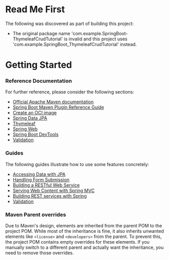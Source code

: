 # Read Me First
The following was discovered as part of building this project:

* The original package name 'com.example.SpringBoot-ThymeleafCrudTutorial' is invalid and this project uses 'com.example.SpringBoot_ThymeleafCrudTutorial' instead.

# Getting Started

### Reference Documentation
For further reference, please consider the following sections:

* [Official Apache Maven documentation](https://maven.apache.org/guides/index.html)
* [Spring Boot Maven Plugin Reference Guide](https://docs.spring.io/spring-boot/3.3.6-SNAPSHOT/maven-plugin)
* [Create an OCI image](https://docs.spring.io/spring-boot/3.3.6-SNAPSHOT/maven-plugin/build-image.html)
* [Spring Data JPA](https://docs.spring.io/spring-boot/3.3.6-SNAPSHOT/reference/data/sql.html#data.sql.jpa-and-spring-data)
* [Thymeleaf](https://docs.spring.io/spring-boot/3.3.6-SNAPSHOT/reference/web/servlet.html#web.servlet.spring-mvc.template-engines)
* [Spring Web](https://docs.spring.io/spring-boot/3.3.6-SNAPSHOT/reference/web/servlet.html)
* [Spring Boot DevTools](https://docs.spring.io/spring-boot/3.3.6-SNAPSHOT/reference/using/devtools.html)
* [Validation](https://docs.spring.io/spring-boot/3.3.6-SNAPSHOT/reference/io/validation.html)

### Guides
The following guides illustrate how to use some features concretely:

* [Accessing Data with JPA](https://spring.io/guides/gs/accessing-data-jpa/)
* [Handling Form Submission](https://spring.io/guides/gs/handling-form-submission/)
* [Building a RESTful Web Service](https://spring.io/guides/gs/rest-service/)
* [Serving Web Content with Spring MVC](https://spring.io/guides/gs/serving-web-content/)
* [Building REST services with Spring](https://spring.io/guides/tutorials/rest/)
* [Validation](https://spring.io/guides/gs/validating-form-input/)

### Maven Parent overrides

Due to Maven's design, elements are inherited from the parent POM to the project POM.
While most of the inheritance is fine, it also inherits unwanted elements like `<license>` and `<developers>` from the parent.
To prevent this, the project POM contains empty overrides for these elements.
If you manually switch to a different parent and actually want the inheritance, you need to remove those overrides.

